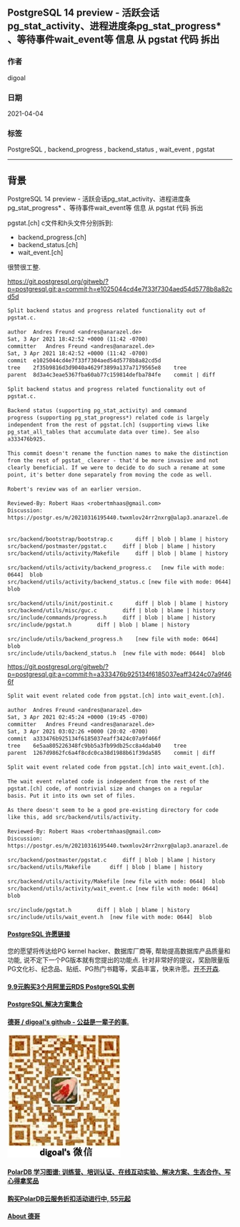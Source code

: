 ## PostgreSQL 14 preview - 活跃会话pg_stat_activity、进程进度条pg_stat_progress\* 、等待事件wait_event等 信息 从 pgstat 代码 拆出    
  
### 作者  
digoal  
  
### 日期  
2021-04-04  
  
### 标签  
PostgreSQL , backend_progress , backend_status , wait_event , pgstat     
  
----  
  
## 背景  
PostgreSQL 14 preview - 活跃会话pg_stat_activity、进程进度条pg_stat_progress\* 、等待事件wait_event等 信息 从 pgstat 代码 拆出    
  
pgstat.[ch] c文件和h头文件分别拆到:  
- backend_progress.[ch]  
- backend_status.[ch]  
- wait_event.[ch]  
  
很赞很工整.    
  
https://git.postgresql.org/gitweb/?p=postgresql.git;a=commit;h=e1025044cd4e7f33f7304aed54d5778b8a82cd5d  
  
```  
Split backend status and progress related functionality out of pgstat.c.  
  
author	Andres Freund <andres@anarazel.de>	  
Sat, 3 Apr 2021 18:42:52 +0000 (11:42 -0700)  
committer	Andres Freund <andres@anarazel.de>	  
Sat, 3 Apr 2021 18:42:52 +0000 (11:42 -0700)  
commit	e1025044cd4e7f33f7304aed54d5778b8a82cd5d  
tree	2f35b9816d3d9040a4629f3899a137a7179565e8	tree  
parent	8d3a4c3eae5367fba60ab77c159814defba784fe	commit | diff  
  
Split backend status and progress related functionality out of pgstat.c.  
  
Backend status (supporting pg_stat_activity) and command  
progress (supporting pg_stat_progress*) related code is largely  
independent from the rest of pgstat.[ch] (supporting views like  
pg_stat_all_tables that accumulate data over time). See also  
a333476b925.  
  
This commit doesn't rename the function names to make the distinction  
from the rest of pgstat_ clearer - that'd be more invasive and not  
clearly beneficial. If we were to decide to do such a rename at some  
point, it's better done separately from moving the code as well.  
  
Robert's review was of an earlier version.  
  
Reviewed-By: Robert Haas <robertmhaas@gmail.com>  
Discussion: https://postgr.es/m/20210316195440.twxmlov24rr2nxrg@alap3.anarazel.de  
  
  
src/backend/bootstrap/bootstrap.c		diff | blob | blame | history  
src/backend/postmaster/pgstat.c		diff | blob | blame | history  
src/backend/utils/activity/Makefile		diff | blob | blame | history  
  
src/backend/utils/activity/backend_progress.c	[new file with mode: 0644]	blob  
src/backend/utils/activity/backend_status.c	[new file with mode: 0644]	blob  
  
src/backend/utils/init/postinit.c		diff | blob | blame | history  
src/backend/utils/misc/guc.c		diff | blob | blame | history  
src/include/commands/progress.h		diff | blob | blame | history  
src/include/pgstat.h		diff | blob | blame | history  
  
src/include/utils/backend_progress.h	[new file with mode: 0644]	blob  
src/include/utils/backend_status.h	[new file with mode: 0644]	blob  
```  
  
https://git.postgresql.org/gitweb/?p=postgresql.git;a=commit;h=a333476b925134f6185037eaff3424c07a9f466f  
  
```  
Split wait event related code from pgstat.[ch] into wait_event.[ch].  
  
author	Andres Freund <andres@anarazel.de>	  
Sat, 3 Apr 2021 02:45:24 +0000 (19:45 -0700)  
committer	Andres Freund <andres@anarazel.de>	  
Sat, 3 Apr 2021 03:02:26 +0000 (20:02 -0700)  
commit	a333476b925134f6185037eaff3424c07a9f466f  
tree	6e5aa805226348fc9bb5a3fb99db25cc8a4dab40	tree  
parent	1267d9862fc6a4f8cdc0ca38d1988b61f39da585	commit | diff  
  
Split wait event related code from pgstat.[ch] into wait_event.[ch].  
  
The wait event related code is independent from the rest of the  
pgstat.[ch] code, of nontrivial size and changes on a regular  
basis. Put it into its own set of files.  
  
As there doesn't seem to be a good pre-existing directory for code  
like this, add src/backend/utils/activity.  
  
Reviewed-By: Robert Haas <robertmhaas@gmail.com>  
Discussion: https://postgr.es/m/20210316195440.twxmlov24rr2nxrg@alap3.anarazel.de  
  
src/backend/postmaster/pgstat.c		diff | blob | blame | history  
src/backend/utils/Makefile		diff | blob | blame | history  
  
src/backend/utils/activity/Makefile	[new file with mode: 0644]	blob  
src/backend/utils/activity/wait_event.c	[new file with mode: 0644]	blob  
  
src/include/pgstat.h		diff | blob | blame | history  
src/include/utils/wait_event.h	[new file with mode: 0644]	blob  
```  
  
  
#### [PostgreSQL 许愿链接](https://github.com/digoal/blog/issues/76 "269ac3d1c492e938c0191101c7238216")
您的愿望将传达给PG kernel hacker、数据库厂商等, 帮助提高数据库产品质量和功能, 说不定下一个PG版本就有您提出的功能点. 针对非常好的提议，奖励限量版PG文化衫、纪念品、贴纸、PG热门书籍等，奖品丰富，快来许愿。[开不开森](https://github.com/digoal/blog/issues/76 "269ac3d1c492e938c0191101c7238216").  
  
  
#### [9.9元购买3个月阿里云RDS PostgreSQL实例](https://www.aliyun.com/database/postgresqlactivity "57258f76c37864c6e6d23383d05714ea")
  
  
#### [PostgreSQL 解决方案集合](https://yq.aliyun.com/topic/118 "40cff096e9ed7122c512b35d8561d9c8")
  
  
#### [德哥 / digoal's github - 公益是一辈子的事.](https://github.com/digoal/blog/blob/master/README.md "22709685feb7cab07d30f30387f0a9ae")
  
  
![digoal's wechat](../pic/digoal_weixin.jpg "f7ad92eeba24523fd47a6e1a0e691b59")
  
  
#### [PolarDB 学习图谱: 训练营、培训认证、在线互动实验、解决方案、生态合作、写心得拿奖品](https://www.aliyun.com/database/openpolardb/activity "8642f60e04ed0c814bf9cb9677976bd4")
  
  
#### [购买PolarDB云服务折扣活动进行中, 55元起](https://www.aliyun.com/activity/new/polardb-yunparter?userCode=bsb3t4al "e0495c413bedacabb75ff1e880be465a")
  
  
#### [About 德哥](https://github.com/digoal/blog/blob/master/me/readme.md "a37735981e7704886ffd590565582dd0")
  
